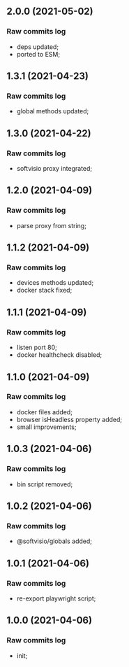 ## 2.0.0 (2021-05-02)

### Raw commits log

-   deps updated;
-   ported to ESM;

## 1.3.1 (2021-04-23)

### Raw commits log

-   global methods updated;

## 1.3.0 (2021-04-22)

### Raw commits log

-   softvisio proxy integrated;

## 1.2.0 (2021-04-09)

### Raw commits log

-   parse proxy from string;

## 1.1.2 (2021-04-09)

### Raw commits log

-   devices methods updated;
-   docker stack fixed;

## 1.1.1 (2021-04-09)

### Raw commits log

-   listen port 80;
-   docker healthcheck disabled;

## 1.1.0 (2021-04-09)

### Raw commits log

-   docker files added;
-   browser isHeadless property added;
-   small improvements;

## 1.0.3 (2021-04-06)

### Raw commits log

-   bin script removed;

## 1.0.2 (2021-04-06)

### Raw commits log

-   @softvisio/globals added;

## 1.0.1 (2021-04-06)

### Raw commits log

-   re-export playwright script;

## 1.0.0 (2021-04-06)

### Raw commits log

-   init;
